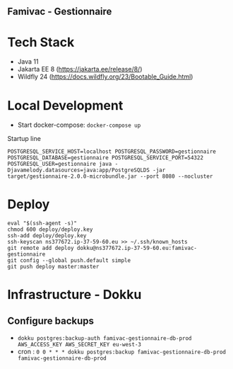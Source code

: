 Famivac - Gestionnaire
---

# Tech Stack

- Java 11
- Jakarta EE 8 (https://jakarta.ee/release/8/)
- Wildfly 24 (https://docs.wildfly.org/23/Bootable_Guide.html)

# Local Development

- Start docker-compose: `docker-compose up`

Startup line

```shell
POSTGRESQL_SERVICE_HOST=localhost POSTGRESQL_PASSWORD=gestionnaire POSTGRESQL_DATABASE=gestionnaire POSTGRESQL_SERVICE_PORT=54322 POSTGRESQL_USER=gestionnaire java -Djavamelody.datasources=java:app/PostgreSQLDS -jar target/gestionnaire-2.0.0-microbundle.jar --port 8080 --nocluster
```

# Deploy

```shell
eval "$(ssh-agent -s)"
chmod 600 deploy/deploy.key
ssh-add deploy/deploy.key
ssh-keyscan ns377672.ip-37-59-60.eu >> ~/.ssh/known_hosts
git remote add deploy dokku@ns377672.ip-37-59-60.eu:famivac-gestionnaire
git config --global push.default simple
git push deploy master:master
```

# Infrastructure - Dokku

## Configure backups

- `dokku postgres:backup-auth famivac-gestionnaire-db-prod AWS_ACCESS_KEY AWS_SECRET_KEY eu-west-3`
- cron : `0 0 * * * dokku postgres:backup famivac-gestionnaire-db-prod famivac-gestionnaire-db-prod`